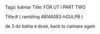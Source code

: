Tags: kalmar
Title: FÖR UT I PART TWO
  
Title:# ( rambling 46f46083-hGULPB )  
  
de 3 do bahia e dose, back to calmare again  
